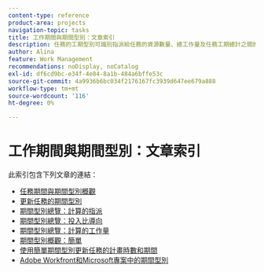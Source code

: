 ```yaml
---
content-type: reference
product-area: projects
navigation-topic: tasks
title: 工作期間與期間型別：文章索引
description: 任務的工期型別可識別指派給任務的資源數量、總工作量及任務工期總計之間的關係。 在下列文章中瞭解任務持續時間和持續時間型別。
author: Alina
feature: Work Management
recommendations: noDisplay, noCatalog
exl-id: df6cd9bc-e34f-4e84-8a1b-484a6bffe53c
source-git-commit: 4a9936b6bc034f2176167fc3939d647ee679a888
workflow-type: tm+mt
source-wordcount: '116'
ht-degree: 0%

---
```


# 工作期間與期間型別：文章索引

<!-- Audited: 1/2024 -->

此索引包含下列文章的連結：

* [任務期間與期間型別概觀](../../../manage-work/tasks/taskdurtn/task-duration-and-duration-type.md)
* [更新任務的期間型別](../../../manage-work/tasks/taskdurtn/update-duration-type-of-task.md)
* [期間型別總覽：計算的指派](../../../manage-work/tasks/taskdurtn/calculated-assignment.md)
* [期間型別總覽：投入比導向](../../../manage-work/tasks/taskdurtn/effort-driven.md)
* [期間型別總覽：計算的工作量](../../../manage-work/tasks/taskdurtn/calculated-work.md)
* [期間型別概觀：簡單](../../../manage-work/tasks/taskdurtn/simple-duration-type.md)
* [使用簡單期間型別更新任務的計畫時數和期間](../../../manage-work/tasks/taskdurtn/update-planned-hours-duration-for-simple-duration-task.md)
* [Adobe Workfront和Microsoft專案中的期間型別](../../../manage-work/tasks/taskdurtn/workfront-ms-project-duration-types.md)


